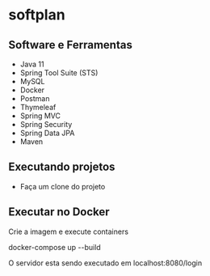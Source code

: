 # softplan
## Software e Ferramentas
* Java 11
* Spring Tool Suite (STS)
* MySQL
* Docker
* Postman
* Thymeleaf
* Spring MVC
* Spring Security
* Spring Data JPA
* Maven
## Executando projetos

* Faça um clone do projeto

## Executar no Docker 

Crie a imagem e execute containers

docker-compose up --build

O servidor esta sendo executado em localhost:8080/login
